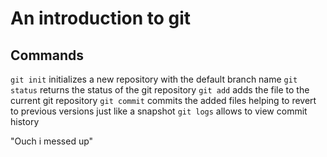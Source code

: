 # An introduction to git

## Commands

`git init` initializes a new repository with the default branch name
`git status` returns the status of the git repository
`git add` adds the file to the current git repository
`git commit` commits the added files helping to revert to previous versions just like a snapshot
`git logs` allows to view commit history

"Ouch i messed up"
